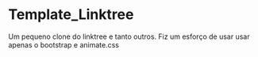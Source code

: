 # Template_Linktree
 Um pequeno clone do linktree e tanto outros. Fiz um esforço de usar usar apenas o bootstrap e animate.css
